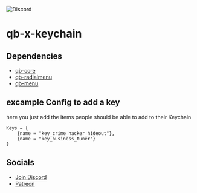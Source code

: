 
![Discord](https://img.shields.io/discord/220183682932146177?color=blueviolet&label=Discord)
# qb-x-keychain


## Dependencies
- [qb-core](https://github.com/qbcore-framework/qb-core)
- [qb-radialmenu](https://github.com/qbcore-framework/qb-radialmenu)
- [qb-menu](https://github.com/qbcore-framework/qb-menu)

## excample Config to add a key
here you just add the items people should be able to add to their Keychain


    Keys = {
        {name = "key_crime_hacker_hideout"},
        {name = "key_business_tuner"}
    }

## Socials
- [Join Discord](https://discord.gg/T2xX5WwmEX)
- [Patreon](patreon.com/user?u=50151463)